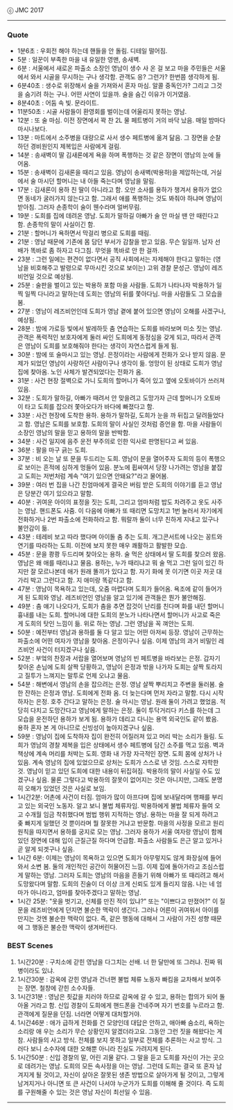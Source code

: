 ⓒ JMC 2017


---

### Quote

+ 1분6초 : 우회전 해야 하는데 핸들을 안 돌림. 디테일 떨어짐.
+ 5분 : 일꾼이 부족한 마을 내 유일한 영맨, 송새벽.
+ 6분 : 서울에서 새로온 파출소 소장인 영남이 생수 사 온 걸 보고 마을 주민들은 서울에서 와서 시골을 무시하는 구나 생각함. 관객도 응? 그런가? 한번쯤 생각하게 됨.
+ 6분40초 : 생수로 위장해서 술을 가져와서 혼자 마심. 알콜 중독인가? 그리고 그것을 숨기려 하는 구나. 어떤 사연이 있을까. 술을 숨긴 이유가 이거였음.
+ 8분40초 : 어둠 속 빛. 문라이트.
+ 11분50초 : 시골 사람들이 환영회를 벌이는데 어울리지 못하는 영남.
+ 12분 : 또 술 마심. 이전 장면에서 꽉 찬 2L 물 페트병이 거의 바닥 났음. 매일 밤마다 마시나보다.
+ 13분 : 마트에서 소주병을 대량으로 사서 생수 페트병에 옮겨 닮음. 그 장면을 순찰하던 경비원인지 제복입은 사람에게 걸림.
+ 14분 : 송새벽이 딸 김새론에게 욕을 하며 폭행하는 것 같은 장면이 영남의 눈에 들어옴.
+ 15분 : 송새벽이 김새론을 때리고 있음. 영남이 송새벽(박용하)을 제압하는데, 거실에서 술 마시던 할머니는 내 아들 죽는다며 영남을 말림.
+ 17분 : 김새론이 용하 친 딸이 아니라고 함. 오만 소사를 용하가 챙겨서 용하가 없으면 동네가 굴러가지 않는다고 함. 그래서 애를 폭행하는 것도 봐줘야 하냐며 영남이 받아침. 그러자 손종학이 술이 웬수라며 얼버무림.
+ 19분 : 도희를 집에 데려온 영남. 도희가 말하길 아빠가 술 안 마실 땐 안 때린다고 함. 손종학의 말이 사실이긴 함.
+ 21분 : 할머니가 욕하면서 막걸리 병으로 도희를 때림.
+ 21분 : 영남 때문에 기존에 몸 담던 부서가 감찰을 받고 있음. 무슨 일일까. 남자 선배가 똑바로 좀 하자고 다그침. 무엇을 똑바로 안 한 걸까.
+ 23분 : 그런 일에는 편견이 없다면서 공직 사회에서는 자제해야 한다고 말하는 (영남을 비호해주고 발령으로 무마시킨 것으로 보이는) 고위 경찰 문성근. 영남이 레즈비언일 것으로 예상됨.
+ 25분 : 술판을 벌이고 있는 박용하 포함 마을 사람들. 도희가 나타나자 박용하가 일찍 일찍 다니라고 말하는데 도희는 영남의 뒤를 쫓아다님. 마을 사람들도 그 모습을 봄.
+ 27분 : 영남이 레즈비언인데 도희가 영남 곁에 붙어 있으면 영남이 오해를 사겠구나, 예상됨.
+ 28분 : 밤에 가로등 빛에서 발레하듯 춤 연습하는 도희를 바라보며 미소 짓는 영남. 관객은 폭력적인 보호자에게 둘러 싸인 도희에게 동정심을 갖게 되고, 따라서 관객은 영남이 도희를 보호해줘야 한다는 생각이 자연스럽게 들게 됨.
+ 30분 : 밤에 또 술마시고 있는 영남. 은정이라는 사람에게 전화가 오나 받지 않음. 문제가 되었던 영남이 사랑하던 사람이구나 생각이 듦. 엉망이 된 상태로 도희가 영남 집에 찾아옴. 노인 사체가 발견되었다는 전화가 옴.
+ 31분 : 사건 현장 절벽으로 가니 도희의 할머니가 죽어 있고 옆에 오토바이가 쓰러져 있음.
+ 32분 : 도희가 말하길, 아빠가 때려서 안 맞을려고 도망가자 근데 할머니가 오토바이 타고 도희를 잡으러 쫓아오다가 바다에 빠졌다고 함.
+ 33분 : 사건 현장에 도착한 용하. 용하가 말하길, 도희가 눈을 까 뒤집고 달려들었다고 함. 영남은 도희를 보호함. 도희의 말이 사실인 것처럼 증언을 함. 마을 사람들이 소장인 영남의 말을 믿고 용하의 말을 반박함.
+ 34분 : 사건 일지에 음주 운전 부주의로 인한 익사로 판명된다고 써 있음.
+ 36분 : 팔을 마구 긁는 도희.
+ 37분 : 비 오는 날 또 문을 두드리는 도희. 영남이 문을 열어주자 도희의 등이 폭행으로 보이는 흔적에 심하게 멍들어 있음. 분노에 휩싸여서 당장 나가려는 영남을 붙잡고 도희는 저번처럼 계속 "여기 있으면 안돼요?"라고 물어봄.
+ 39분 : 여러 번 집을 나간 친엄마에게 결국은 버림 받은 도희의 이야기를 듣고 영남은 당분간 여기 있으라고 말함.
+ 40분 : 귀여운 아이의 표정을 짓는 도희, 그리고 엄마처럼 밥도 차려주고 옷도 사주는 영남. 핸드폰도 사줌. 이 다음에 아빠가 또 때리면 도망치고 1번 눌러서 자기에게 전화하거나 2번 파출소에 전화하라고 함. 뭐랄까 둘이 너무 친하게 지내고 있구나 불안감이 듦.
+ 43분 : 테레비 보고 따라 했다며 아이돌 춤 추는 도희. 개그콘서트에 나오는 꽁트와 연기를 따라하는 도희. 이전에 보지 못한 매우 쾌활하고 활발한 모습.
+ 45분 : 문을 쾅쾅 두드리며 찾아오는 용하. 술 먹은 상태에서 딸 도희를 찾으러 왔음. 영남은 왜 애를 때리냐고 물음. 용하는, 누가 때리냐고 뭐 술 먹고 그런 일이 있긴 하지만 잘 모르나본데 애가 원래 똘끼가 있다고 함. 자기 화에 못 이기면 이곳 저곳 대가리 박고 그런다고 함. 지 애미랑 똑같다고 함.
+ 47분 : 영남이 목욕하고 있는데, 오줌 마렵다며 도희가 들어옴. 욕조에 같이 들어가게 된 도희와 영남. 레즈비언인 영남을 알고 있기에 관객들은 뭔가 불안해짐.
+ 49분 : 춤 얘기 나오다가, 도희가 춤을 추면 잡것이 난리를 친다며 화를 내던 할머니 흉내를 내는 도희. 할머니에 대한 도희의 분노가 나타나면서 할머니가 사고로 죽은 게 도희의 탓인 느낌이 듦. 위로 하는 영남. 그런 영남을 꼭 껴안는 도희.
+ 50분 : 예전부터 영남과 용하를 둘 다 알고 있는 어떤 아저씨 등장. 영남이 근무하는 파출소에 어떤 여자가 영남을 찾아옴. 은정이구나 싶음. 이제 영남의 과거 비밀인 레즈비언 사건이 터지겠구나 싶음.
+ 52분 : 부엌의 찬장과 서랍을 열어보며 영남의 빈 페트병을 바라보는 은정. 갑자기 찾아온 손님에 도희 살짝 당황하고, 영남이 은정과 밖을 나가자 도희는 살짝 토라지고 질투가 느껴지는 말투로 언제 오냐고 물음.
+ 54분 : 해변에서 영남의 손을 잡으려는 은정. 영남 살짝 뿌리치고 주변을 둘러봄. 술 한 잔하는 은정과 영남. 도희에게 전화 옴. 더 늦는다며 먼저 자라고 말함. 다시 시작하자는 은정. 호주 간다고 말하는 은정. 술 마시는 영남. 원래 둘이 가려고 했었음. 적당히 다치고 도망간다고 영남에게 말하는 은정. 둘이 투닥거리다 키스를 하는데 그 모습을 운전하던 용하가 보게 됨. 용하가 데리고 다니는 용역 외국인도 같이 봤음. 용하 혼자 본 게 아니므로 신빙성이 높아지겠구나 싶음.
+ 59분 : 영남이 집에 도착하자 집이 완전히 어질러져 있고 머리 박는 소리가 들림. 도희가 영남의 경찰 제복을 입은 상태에서 생수 페트병에 담긴 소주를 먹고 있음. 벽과 책상에 계속 머리를 처박는 도희. 영화 내 가장 자극적인 장면. 도희 몸에 상처가 나 있음. 계속 영남의 집에 있었으므로 상처는 도희가 스스로 낸 것임. 스스로 자학한 것. 영남이 믿고 있던 도희에 대한 내용이 뒤집혀짐. 박용하의 말이 사실일 수도 있겠구나 싶음. 물론 그렇다고 박용하의 잘못이 없어지는 것은 아니지만, 그래도 분명히 오해가 있었던 것은 사실로 보임.
+ 1시간2분: 어촌에 사건이 터짐. 엄마가 많이 아프다며 집에 보내달라며 행패를 부리고 있는 외국인 노동자. 알고 보니 불법 체류자임. 박용하에게 불법 체류자 들여 오고 수개월 임금 착취했다며 범법 행위 지적하는 영남. 용하는 마을 잘 되게 하려고 좆 빠지게 일했던 것 뿐이라며 뭘 잘못한 거냐고 반문함. 마을의 사정을 모르고 원리 원칙을 따지면서 용하를 궁지로 모는 영남. 그러자 용하가 서울 여자랑 영남이 함께 있던 장면에 대해 입이 근질근질 하다며 언급함. 파출소 사람들도 은근 알고 있거나 곧 알게 되겟구나 싶음.
+ 1시간 6분: 이제는 영남이 목욕하고 있으면 도희가 아무렇지도 않게 화장실에 들어와서 소변 봄. 둘의 개인적인 공간이 허물어진 느낌. 이제 집에 돌아가라고 조심스럽게 말하는 영남. 그러자 도희는 영남의 마음을 흔들기 위해 아빠가 또 때리려고 해서 도망왔다며 말함. 도희의 진술이 더 이상 크게 신뢰도 있게 들리지 않음. 나는 네 엄마가 아니라고, 엄마를 찾아주겠다고 말하는 영남.
+ 1시간 25분: "옷을 벗기고, 신체를 만진 적이 있냐?" 또는 "이쁘다고 만졌어?" 이 질문을 레즈비언에게 던지면 불순한 맥락이 생긴다. 그러나 어른이 귀여워서 아이를 만지는 것엔 불순한 맥락이 없다. 즉, 같은 행동에 대해서 그 사람이 가진 성향 때문에 그 행동은 불순한 맥락이 생겨버린다.

### BEST Scenes

1. 1시간20분 : 구치소에 갇힌 영남을 다그치는 선배. 너 한 달만에 또 그러냐. 진짜 뭐 병이라도 있냐.
2. 1시간30분 : 감옥에 갇힌 영남과 건너편 불법 체류 노동자 빠킴을 교차해서 보여주는 장면. 철창에 갇힌 소수자들.
3. 1시간31분 : 영남은 죗값을 치러야 하므로 감옥에 갈 수 있고, 용하는 합의가 되어 돌아올 거라고 함. 신입 경찰이 도희에게 핸드폰을 건네주며 자기 번호를 누르라고 함. 관객에게 질문을 던짐. 너라면 어떻게 대처할거야.
4. 1시간46분 : 애가 급하게 전화를 건 모양인데 대답은 안하고, 애아빠 숨소리, 욕하는 소리랑 애 우는 소리가 무슨 상황인지 알겠더라고요. 그동안 그런 짓을 해왔다는 게 참. 사람들의 사고 방식. 전체를 보지 못하고 일부로 전체를 추론하는 사고 방식. 그러다 보니 소수자에 대한 오해뿐 아니라 진실도 가려지게 된다.
5. 1시간50분 : 신입 경찰의 말, 어린 괴물 같다. 그 말을 듣고 도희를 자신이 가는 곳으로 데려가는 영남. 도희의 모든 속사정을 아는 영남. 그런데 도희는 결국 또 혼자 남겨지게 될 것이고, 자신이 살아온 잘못된 생존 방법으로 살아가게 될 것이고, 그렇게 남겨지거나 아니면 또 큰 사건이 나서야 누군가가 도희를 이해해 줄 것이다. 즉 도희를 구원해줄 수 있는 것은 영남 자신이 최선일 수 있음.



---
